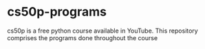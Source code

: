 # cs50p-programs
cs50p is a free python course available in YouTube. This repository comprises the programs done throughout the course
